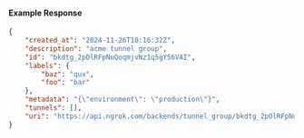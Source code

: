 <!-- Code generated for API Clients. DO NOT EDIT. -->

#### Example Response

```json
{
	"created_at": "2024-11-26T18:16:32Z",
	"description": "acme tunnel group",
	"id": "bkdtg_2pOlRFpNuQoqmjvNz1q5gYS6VAI",
	"labels": {
		"baz": "qux",
		"foo": "bar"
	},
	"metadata": "{\"environment\": \"production\"}",
	"tunnels": [],
	"uri": "https://api.ngrok.com/backends/tunnel_group/bkdtg_2pOlRFpNuQoqmjvNz1q5gYS6VAI"
}
```
